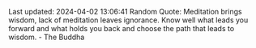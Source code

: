 Last updated: 2024-04-02 13:06:41
Random Quote: Meditation brings wisdom, lack of meditation leaves ignorance. Know well what leads you forward and what holds you back and choose the path that leads to wisdom. - The Buddha